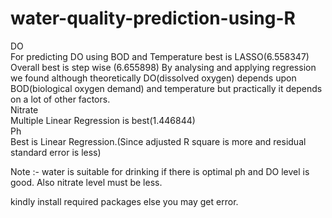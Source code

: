 # water-quality-prediction-using-R

DO       
For predicting DO using BOD and Temperature best is LASSO(6.558347)
Overall best is step wise (6.655898)
By analysing and applying regression we found although theoretically DO(dissolved oxygen) depends upon BOD(biological oxygen demand) and temperature but practically it depends on a lot of other factors.           
Nitrate     
Multiple Linear Regression is best(1.446844)                       
Ph         
Best is Linear Regression.(Since adjusted R square is more and residual standard error is less)


Note :- water is suitable for drinking if there is optimal ph and DO level is good. Also nitrate level must be less. 

kindly install required packages else you may get error.
